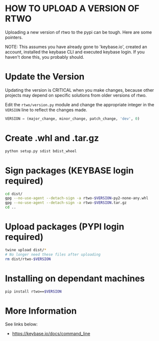 HOW TO UPLOAD A VERSION OF RTWO
====

Uploading a new version of rtwo to the pypi can be tough. Here are some pointers.

NOTE: This assumes you have already gone to 'keybase.io', created an account, installed the keybase CLI and executed keybase login. If you haven't done this, you probably should.

# Update the Version #

Updating the version is CRITICAL when you make changes, because other projects may depend on specific solutions from older versions of rtwo.


Edit the `rtwo/version.py` module and change the appropriate integer in the `VERSION` line to reflect the changes made.

```python
VERSION = (major_change, minor_change, patch_change, 'dev', 0)
```

# Create .whl and .tar.gz #
```bash
python setup.py sdist bdist_wheel
```

# Sign packages (KEYBASE login required) #
```bash
cd dist/
gpg --no-use-agent --detach-sign -a rtwo-$VERSION-py2-none-any.whl
gpg --no-use-agent --detach-sign -a rtwo-$VERSION.tar.gz
cd ..
```

# Upload packages (PYPI login required) #
```bash
twine upload dist/*
# No longer need these files after uploading
rm dist/rtwo-$VERSION
```

# Installing on dependant machines #
```bash
pip install rtwo==$VERSION
```
# More Information #

See links below:
* https://keybase.io/docs/command_line
